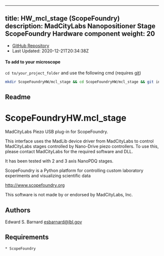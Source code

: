 
---
title: HW_mcl_stage (ScopeFoundry)
description: MadCityLabs Nanopositioner Stage ScopeFoundry Hardware component
weight: 20
---
- [GitHub Repository](https://github.com/ScopeFoundry/HW_mcl_stage)
- Last Updated: 2020-12-21T20:34:38Z

#### To add to your microscope 

`cd to/your_project_folder` and use the following cmd (requires [git](/docs/100_development/20_git/))

```bash
mkdir ScopeFoundryHW/mcl_stage && cd ScopeFoundryHW/mcl_stage && git init --initial-branch=master && git remote add upstream_ScopeFoundry https://github.com/ScopeFoundry/HW_mcl_stage && git pull upstream_ScopeFoundry master && cd ../..
```

## Readme
ScopeFoundryHW.mcl_stage
=====================

MadCityLabs Piezo USB plug-in for ScopeFoundry.

This interface uses the MadLib device driver from MadCityLabs to
control MadCityLabs stages controlled by Nano-Drive piezo controllers.
To use this, please contact MadCityLabs for the required software and DLL. 

It has been tested with 2 and 3 axis NanoPDQ stages.

ScopeFoundry is a Python platform for controlling custom laboratory 
experiments and visualizing scientific data

<http://www.scopefoundry.org>

This software is not made by or endorsed by MadCityLabs, Inc.


Authors
----------

Edward S. Barnard <esbarnard@lbl.gov>


Requirements
------------

	* ScopeFoundry

